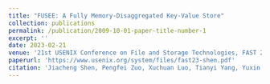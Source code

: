 ```yaml
---
title: "FUSEE: A Fully Memory-Disaggregated Key-Value Store"
collection: publications
permalink: /publication/2009-10-01-paper-title-number-1
excerpt: ''
date: 2023-02-21
venue: '21st USENIX Conference on File and Storage Technologies, FAST 2023'
paperurl: 'https://www.usenix.org/system/files/fast23-shen.pdf'
citation: 'Jiacheng Shen, Pengfei Zuo, Xuchuan Luo, Tianyi Yang, Yuxin Su, Yangfan Zhou, and Michael R. Lyu. "FUSEE: A Fully Memory-Disaggregated Key-Value Store." 21st USENIX Conference on File and Storage Technologies (FAST 23). 2023.'
---
```

<!-- This paper is about the number 1. The number 2 is left for future work. -->

<!-- Jiacheng Shen, Pengfei Zuo, Xuchuan Luo, Tianyi Yang, Yuxin Su, Yangfan Zhou, and Michael R. Lyu. FUSEE: A fully memory-disaggregated key-value store. In Ashvin Goel and Dalit Naor, editors, 21st USENIX Conference on File and Storage Technologies, FAST 2023, Santa Clara, CA, USA, February 21-23, 2023, pages 81–98. USENIX Association, 2023.
 -->
<!-- Recommended citation: Your Name, You. (2009). "Paper Title Number 1." <i>Journal 1</i>. 1(1). -->
